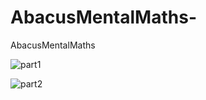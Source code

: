 # AbacusMentalMaths-
AbacusMentalMaths 


![part1](https://user-images.githubusercontent.com/35033507/73556988-6d332f00-441e-11ea-956b-dae64abb57fa.png)

![part2](https://user-images.githubusercontent.com/35033507/73557146-b4b9bb00-441e-11ea-9d72-4a3f00d433e2.png)
